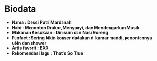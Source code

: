 # Biodata

* **Nama : Dessi Putri Mardanah**
* **Hobi : Menonton Drakor, Menyanyi, dan Mendengarkan Musik**
* **Makanan Kesukaan : Dimsum dan Nasi Goreng**
* **Funfact : Sering bikin konser dadakan di kamar mandi, penontonnya ubin dan shower**
* **Artis favorit : EXO**
* **Rekomendasi lagu : That's So True**
